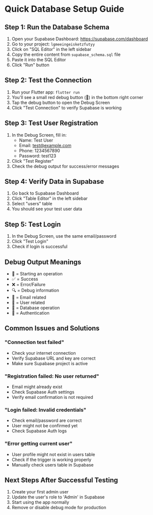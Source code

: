 # Quick Database Setup Guide

## Step 1: Run the Database Schema

1. Open your Supabase Dashboard: https://supabase.com/dashboard
2. Go to your project: `lgmeeingeisketzfutyy`
3. Click on "SQL Editor" in the left sidebar
4. Copy the entire content from `supabase_schema.sql` file
5. Paste it into the SQL Editor
6. Click "Run" button

## Step 2: Test the Connection

1. Run your Flutter app: `flutter run`
2. You'll see a small red debug button (🐛) in the bottom right corner
3. Tap the debug button to open the Debug Screen
4. Click "Test Connection" to verify Supabase is working

## Step 3: Test User Registration

1. In the Debug Screen, fill in:
   - Name: Test User
   - Email: test@example.com
   - Phone: 1234567890
   - Password: test123
2. Click "Test Register"
3. Check the debug output for success/error messages

## Step 4: Verify Data in Supabase

1. Go back to Supabase Dashboard
2. Click "Table Editor" in the left sidebar
3. Select "users" table
4. You should see your test user data

## Step 5: Test Login

1. In the Debug Screen, use the same email/password
2. Click "Test Login"
3. Check if login is successful

## Debug Output Meanings

- 🚀 = Starting an operation
- ✅ = Success
- ❌ = Error/Failure
- 🔍 = Debug information
- 📧 = Email related
- 👤 = User related
- 💾 = Database operation
- 🔑 = Authentication

## Common Issues and Solutions

### "Connection test failed"
- Check your internet connection
- Verify Supabase URL and key are correct
- Make sure Supabase project is active

### "Registration failed: No user returned"
- Email might already exist
- Check Supabase Auth settings
- Verify email confirmation is not required

### "Login failed: Invalid credentials"
- Check email/password are correct
- User might not be confirmed yet
- Check Supabase Auth logs

### "Error getting current user"
- User profile might not exist in users table
- Check if the trigger is working properly
- Manually check users table in Supabase

## Next Steps After Successful Testing

1. Create your first admin user
2. Update the user's role to 'Admin' in Supabase
3. Start using the app normally
4. Remove or disable debug mode for production